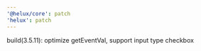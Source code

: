```yaml
---
'@helux/core': patch
'helux': patch
---
```


build(3.5.11): optimize getEventVal, support input type checkbox
